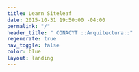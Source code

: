 ```yaml
---
title: Learn Siteleaf
date: 2015-10-31 19:50:00 -04:00
permalink: "/"
header_title: " CONACYT ::Arquitectura::"
regenerate: true
nav_toggle: false
color: blue
layout: landing
---
```


